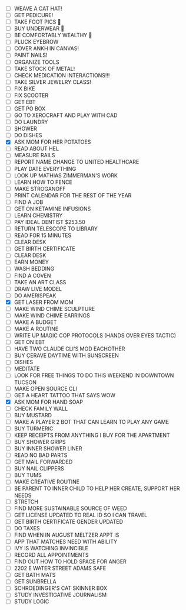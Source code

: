 - [ ] WEAVE A CAT HAT!
- [ ] GET PEDICURE!
- [ ] TAKE FOOT PICS 👣
- [ ] BUY UNDERWEAR 👙
- [ ] BE COMFORTABLY WEALTHY 🤑
- [ ] PLUCK EYEBROW
- [ ] COVER ANKH IN CANVAS!
- [ ] PAINT NAILS!
- [ ] ORGANIZE TOOLS
- [ ] TAKE STOCK OF METAL!
- [ ] CHECK MEDICATION INTERACTIONS!!!
- [ ] TAKE SILVER JEWELRY CLASS!
- [ ] FIX BIKE
- [ ] FIX SCOOTER
- [ ] GET EBT
- [ ] GET PO BOX
- [ ] GO TO XEROCRAFT AND PLAY WITH CAD
- [ ] DO LAUNDRY
- [ ] SHOWER
- [ ] DO DISHES
- [x] ASK MOM FOR HER POTATOES
- [ ] READ ABOUT HEL
- [ ] MEASURE RAILS
- [ ] REPORT NAME CHANGE TO UNITED HEALTHCARE
- [ ] PLAY DATE EVERYTHING
- [ ] LOOK UP MATHIAS ZIMMERMAN'S WORK
- [ ] LEARN HOW TO FENCE
- [ ] MAKE STROGANOFF
- [ ] PRINT CALENDAR FOR THE REST OF THE YEAR
- [ ] FIND A JOB
- [ ] GET ON KETAMINE INFUSIONS
- [ ] LEARN CHEMISTRY
- [ ] PAY IDEAL DENTIST $253.50
- [ ] RETURN TELESCOPE TO LIBRARY
- [ ] READ FOR 15 MINUTES
- [ ] CLEAR DESK
- [ ] GET BIRTH CERTIFICATE
- [ ] CLEAR DESK
- [ ] EARN MONEY
- [ ] WASH BEDDING
- [ ] FIND A COVEN
- [ ] TAKE AN ART CLASS
- [ ] DRAW LIVE MODEL
- [ ] DO AMERISPEAK
- [x] GET LASER FROM MOM
- [ ] MAKE WIND CHIME SCULPTURE
- [ ] MAKE WIND CHIME EARRINGS
- [ ] MAKE A BUDGET
- [ ] MAKE A ROUTINE
- [ ] WRITE UP MAGIC COP PROTOCOLS (HANDS OVER EYES TACTIC)
- [ ] GET ON EBT
- [ ] HAVE TWO CLAUDE CLI'S MOD EACHOTHER
- [ ] BUY CERAVE DAYTIME WITH SUNSCREEN
- [ ] DISHES
- [ ] MEDITATE
- [ ] LOOK FOR FREE THINGS TO DO THIS WEEKEND IN DOWNTOWN TUCSON
- [ ] MAKE OPEN SOURCE CLI
- [ ] GET A HEART TATTOO THAT SAYS WOW
- [x] ASK MOM FOR HAND SOAP
- [ ] CHECK FAMILY WALL
- [ ] BUY MUSTARD
- [ ] MAKE A PLAYER 2 BOT THAT CAN LEARN TO PLAY ANY GAME
- [ ] BUY TURMERIC
- [ ] KEEP RECEIPTS FROM ANYTHING I BUY FOR THE APARTMENT
- [ ] BUY SHOWER GRIPS
- [ ] BUY INNER SHOWER LINER
- [ ] READ NO BAD PARTS
- [ ] GET MAIL FORWARDED
- [ ] BUY NAIL CLIPPERS
- [ ] BUY TUMS
- [ ] MAKE CREATIVE ROUTINE
- [ ] BE PARENT TO INNER CHILD TO HELP HER CREATE, SUPPORT HER NEEDS
- [ ] STRETCH
- [ ] FIND MORE SUSTAINABLE SOURCE OF WEED
- [ ] GET LICENSE UPDATED TO REAL ID SO I CAN TRAVEL
- [ ] GET BIRTH CERTIFICATE GENDER UPDATED
- [ ] DO TAXES
- [ ] FIND WHEN IN AUGUST MELTZER APPT IS
- [ ] APP THAT MATCHES NEED WITH ABILITY
- [ ] IVY IS WATCHING INVINCIBLE
- [ ] RECORD ALL APPOINTMENTS
- [ ] FIND OUT HOW TO HOLD SPACE FOR ANGER
- [ ] 2202 E WATER STREET ADAMS SAFE
- [ ] GET BATH MATS
- [ ] GET SUNBRELLA
- [ ] SCHROEDINGER'S CAT SKINNER BOX
- [ ] STUDY INVESTIGATIVE JOURNALISM
- [ ] STUDY LOGIC